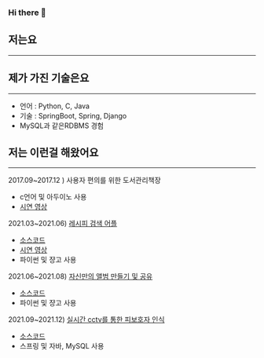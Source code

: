 ### Hi there 👋
## 저는요
***
<!-- 기획과 운동을 좋아하는 개발자입니다.<br/>
기본 원칙속에서 일의 효율을 중시하여, 항상 빠르고 성능이 좋게 만드려고 노력하고 있습니다. <br/>
AI기술을 활용하여 세상에 영향력을 주는 소프트웨어 엔지니어가 되고 싶습니다. -->

## 제가 가진 기술은요 
***
- 언어 : Python, C, Java
- 기술 : SpringBoot, Spring, Django
- MySQL과 같은RDBMS 경험


## 저는 이런걸 해왔어요
***

2017.09~2017.12 ) 사용자 편의를 위한 도서관리책장
- c언어 및 아두이노 사용
- <a href="https://www.youtube.com/shorts/EfaWzDeHhMA">시연 영상</a>


2021.03~2021.06) <a href="./recipe_search_server">레시피 검색 어플</a>
- [소스코드](https://github.com/woominsik/recipe_search_server/tree/master)
- <a href="https://www.youtube.com/shorts/3EYd_ejwpTQ">시연 영상</a>
- 파이썬 및 쟝고 사용


2021.06~2021.08) <a href="https://github.com/woominsik/image_classifier">자신만의 앨범 만들기 및 공유</a>
- [소스코드](https://github.com/woominsik/image_classifier)
- 파이썬 및 쟝고 사용


2021.09~2021.12) <a href="https://github.com/woominsik/Eyes_On_You">실시간 cctv를 통한 피보호자 인식</a>
- [소스코드](https://github.com/woominsik/Eyes_On_You)
- 스프링 및 자바, MySQL 사용


<!--
**woominsik/woominsik** is a ✨ _special_ ✨ repository because its `README.md` (this file) appears on your GitHub profile.

Here are some ideas to get you started:

- 🔭 I’m currently working on ...
- 🌱 I’m currently learning ...
- 👯 I’m looking to collaborate on ...
- 🤔 I’m looking for help with ...
- 💬 Ask me about ...
- 📫 How to reach me: ...
- 😄 Pronouns: ...
- ⚡ Fun fact: ...
-->
